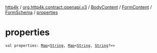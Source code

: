 [http4k](../../../../index.md) / [org.http4k.contract.openapi.v3](../../../index.md) / [BodyContent](../../index.md) / [FormContent](../index.md) / [FormSchema](index.md) / [properties](./properties.md)

# properties

`val properties: `[`Map`](https://kotlinlang.org/api/latest/jvm/stdlib/kotlin.collections/-map/index.html)`<`[`String`](https://kotlinlang.org/api/latest/jvm/stdlib/kotlin/-string/index.html)`, `[`Map`](https://kotlinlang.org/api/latest/jvm/stdlib/kotlin.collections/-map/index.html)`<`[`String`](https://kotlinlang.org/api/latest/jvm/stdlib/kotlin/-string/index.html)`, `[`String`](https://kotlinlang.org/api/latest/jvm/stdlib/kotlin/-string/index.html)`?>>`